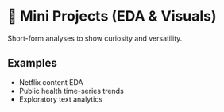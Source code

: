 # 🔎 Mini Projects (EDA & Visuals)

Short-form analyses to show curiosity and versatility.

## Examples
- Netflix content EDA
- Public health time-series trends
- Exploratory text analytics
